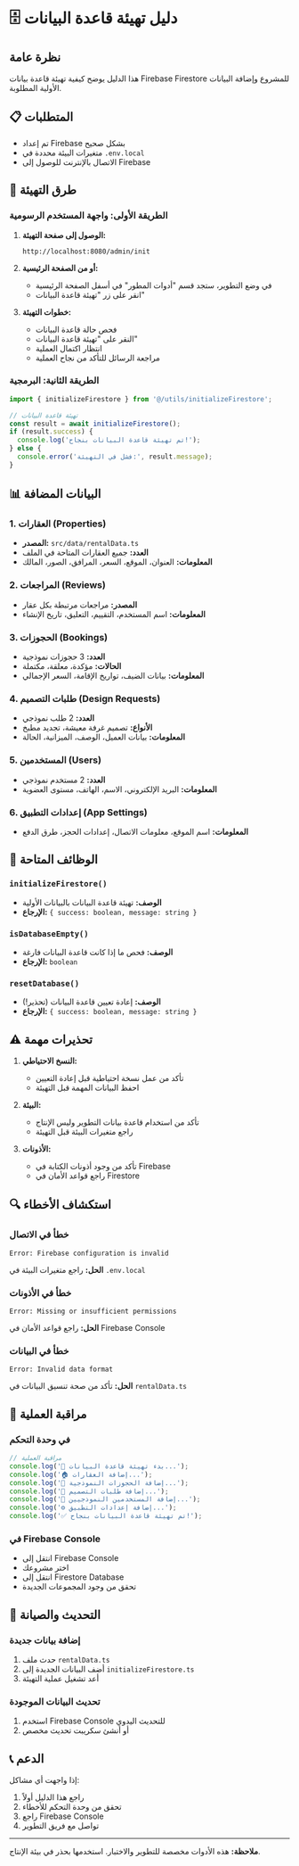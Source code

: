 # 🗄️ دليل تهيئة قاعدة البيانات

## نظرة عامة

هذا الدليل يوضح كيفية تهيئة قاعدة بيانات Firebase Firestore للمشروع وإضافة البيانات الأولية المطلوبة.

## 📋 المتطلبات

- تم إعداد Firebase بشكل صحيح
- متغيرات البيئة محددة في `.env.local`
- الاتصال بالإنترنت للوصول إلى Firebase

## 🚀 طرق التهيئة

### الطريقة الأولى: واجهة المستخدم الرسومية

1. **الوصول إلى صفحة التهيئة:**
   ```
   http://localhost:8080/admin/init
   ```

2. **أو من الصفحة الرئيسية:**
   - في وضع التطوير، ستجد قسم "أدوات المطور" في أسفل الصفحة الرئيسية
   - انقر على زر "تهيئة قاعدة البيانات"

3. **خطوات التهيئة:**
   - فحص حالة قاعدة البيانات
   - النقر على "تهيئة قاعدة البيانات"
   - انتظار اكتمال العملية
   - مراجعة الرسائل للتأكد من نجاح العملية

### الطريقة الثانية: البرمجية

```typescript
import { initializeFirestore } from '@/utils/initializeFirestore';

// تهيئة قاعدة البيانات
const result = await initializeFirestore();
if (result.success) {
  console.log('تم تهيئة قاعدة البيانات بنجاح!');
} else {
  console.error('فشل في التهيئة:', result.message);
}
```

## 📊 البيانات المضافة

### 1. العقارات (Properties)
- **المصدر:** `src/data/rentalData.ts`
- **العدد:** جميع العقارات المتاحة في الملف
- **المعلومات:** العنوان، الموقع، السعر، المرافق، الصور، المالك

### 2. المراجعات (Reviews)
- **المصدر:** مراجعات مرتبطة بكل عقار
- **المعلومات:** اسم المستخدم، التقييم، التعليق، تاريخ الإنشاء

### 3. الحجوزات (Bookings)
- **العدد:** 3 حجوزات نموذجية
- **الحالات:** مؤكدة، معلقة، مكتملة
- **المعلومات:** بيانات الضيف، تواريخ الإقامة، السعر الإجمالي

### 4. طلبات التصميم (Design Requests)
- **العدد:** 2 طلب نموذجي
- **الأنواع:** تصميم غرفة معيشة، تجديد مطبخ
- **المعلومات:** بيانات العميل، الوصف، الميزانية، الحالة

### 5. المستخدمين (Users)
- **العدد:** 2 مستخدم نموذجي
- **المعلومات:** البريد الإلكتروني، الاسم، الهاتف، مستوى العضوية

### 6. إعدادات التطبيق (App Settings)
- **المعلومات:** اسم الموقع، معلومات الاتصال، إعدادات الحجز، طرق الدفع

## 🔧 الوظائف المتاحة

### `initializeFirestore()`
- **الوصف:** تهيئة قاعدة البيانات بالبيانات الأولية
- **الإرجاع:** `{ success: boolean, message: string }`

### `isDatabaseEmpty()`
- **الوصف:** فحص ما إذا كانت قاعدة البيانات فارغة
- **الإرجاع:** `boolean`

### `resetDatabase()`
- **الوصف:** إعادة تعيين قاعدة البيانات (تحذير!)
- **الإرجاع:** `{ success: boolean, message: string }`

## ⚠️ تحذيرات مهمة

1. **النسخ الاحتياطي:**
   - تأكد من عمل نسخة احتياطية قبل إعادة التعيين
   - احفظ البيانات المهمة قبل التهيئة

2. **البيئة:**
   - تأكد من استخدام قاعدة بيانات التطوير وليس الإنتاج
   - راجع متغيرات البيئة قبل التهيئة

3. **الأذونات:**
   - تأكد من وجود أذونات الكتابة في Firebase
   - راجع قواعد الأمان في Firestore

## 🔍 استكشاف الأخطاء

### خطأ في الاتصال
```
Error: Firebase configuration is invalid
```
**الحل:** راجع متغيرات البيئة في `.env.local`

### خطأ في الأذونات
```
Error: Missing or insufficient permissions
```
**الحل:** راجع قواعد الأمان في Firebase Console

### خطأ في البيانات
```
Error: Invalid data format
```
**الحل:** تأكد من صحة تنسيق البيانات في `rentalData.ts`

## 📱 مراقبة العملية

### في وحدة التحكم
```javascript
// مراقبة العملية
console.log('🚀 بدء تهيئة قاعدة البيانات...');
console.log('🏠 إضافة العقارات...');
console.log('📅 إضافة الحجوزات النموذجية...');
console.log('🎨 إضافة طلبات التصميم...');
console.log('👥 إضافة المستخدمين النموذجيين...');
console.log('⚙️ إضافة إعدادات التطبيق...');
console.log('✅ تم تهيئة قاعدة البيانات بنجاح!');
```

### في Firebase Console
- انتقل إلى Firebase Console
- اختر مشروعك
- انتقل إلى Firestore Database
- تحقق من وجود المجموعات الجديدة

## 🔄 التحديث والصيانة

### إضافة بيانات جديدة
1. حدث ملف `rentalData.ts`
2. أضف البيانات الجديدة إلى `initializeFirestore.ts`
3. أعد تشغيل عملية التهيئة

### تحديث البيانات الموجودة
1. استخدم Firebase Console للتحديث اليدوي
2. أو أنشئ سكريبت تحديث مخصص

## 📞 الدعم

إذا واجهت أي مشاكل:
1. راجع هذا الدليل أولاً
2. تحقق من وحدة التحكم للأخطاء
3. راجع Firebase Console
4. تواصل مع فريق التطوير

---

**ملاحظة:** هذه الأدوات مخصصة للتطوير والاختبار. استخدمها بحذر في بيئة الإنتاج.